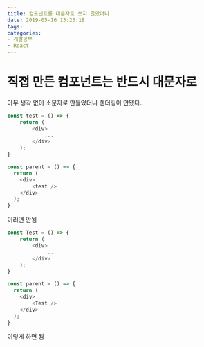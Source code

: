 ```yaml
---
title: 컴포넌트를 대문자로 쓰지 않았더니
date: 2019-05-16 13:23:18
tags:
categories:
- 개발공부
- React
---
```


# 직접 만든 컴포넌트는 반드시 대문자로

아무 생각 없이 소문자로 만들었더니 렌더링이 안됐다.

```javascript
const test = () => {
	return (
		<div>
			...
		</div>
	);
}

const parent = () => {
  return (
  	<div>
    	<test />
    </div>
  );
}
```

이러면 안됨

```javascript
const Test = () => {
	return (
		<div>
			...
		</div>
	);
}

const parent = () => {
  return (
  	<div>
    	<Test />
    </div>
  );
}
```

이렇게 하면 됨

